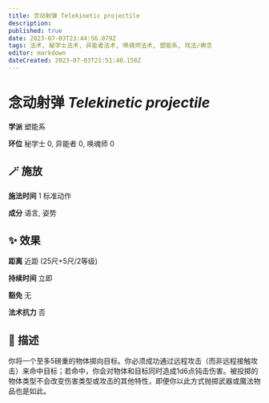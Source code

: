 ```yaml
---
title: 念动射弹 Telekinetic projectile
description: 
published: true
date: 2023-07-03T23:44:56.079Z
tags: 法术, 秘学士法术, 异能者法术, 唤魂师法术, 塑能系, 戏法/祷念
editor: markdown
dateCreated: 2023-07-03T21:51:40.158Z
---
```


# **念动射弹** *Telekinetic projectile*

**学派** 塑能系 

**环位** 秘学士 0, 异能者 0, 唤魂师 0

## 🪄 施放

**施法时间** 1 标准动作

**成分** 语言, 姿势

## ✨ 效果  

**距离** 近距 (25尺+5尺/2等级)  

**持续时间** 立即 

**豁免** 无

**法术抗力** 否

## 📖 描述

你将一个至多5磅重的物体掷向目标。你必须成功通过远程攻击（而非远程接触攻击）来命中目标；若命中，你会对物体和目标同时造成1d6点钝击伤害。被投掷的物体类型不会改变伤害类型或攻击的其他特性，即便你以此方式抛掷武器或魔法物品也是如此。
    
